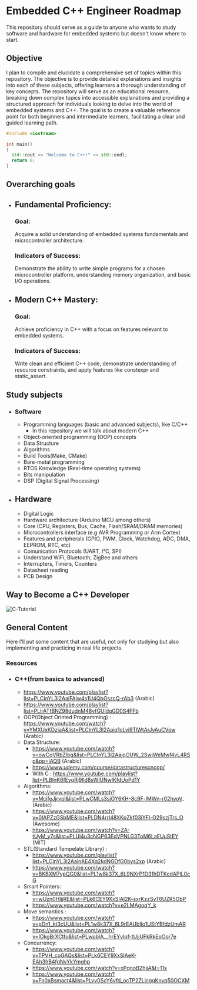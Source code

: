 # Embedded C++ Engineer Roadmap
This repository should serve as a guide to anyone who wants to study software and hardware for embedded systems but doesn't know where to start.

## Objective
I plan to compile and elucidate a comprehensive set of topics within this repository. The objective is to provide detailed explanations and insights into each of these subjects, offering learners a thorough understanding of key concepts. The repository will serve as an educational resource, breaking down complex topics into accessible explanations and providing a structured approach for individuals looking to delve into the world of embedded systems and C++. The goal is to create a valuable reference point for both beginners and intermediate learners, facilitating a clear and guided learning path.

```C++
#include <iostream>

int main()
{
  std::cout << "Welcome to C++!" << std::endl;
  return 0;
}
```

## Overarching goals 
- ## Fundamental Proficiency:
  ### Goal: 
  Acquire a solid understanding of embedded systems fundamentals and microcontroller architecture.
  ### Indicators of Success: 
  Demonstrate the ability to write simple programs for a chosen microcontroller platform, understanding memory organization, and basic I/O operations.
- ## Modern C++ Mastery:
  ### Goal:
  Achieve proficiency in C++ with a focus on features relevant to embedded systems.
  ### Indicators of Success:
  Write clean and efficient C++ code, demonstrate understanding of resource constraints, and apply features like constexpr and static_assert.

## Study subjects
  - ### Software
    - Programming languages (basic and advanced subjects), like C/C++
        - In this repository we will talk about modern C++
    - Object-oriented programming (OOP) concepts
    - Data Structure
    - Algorithms
    - Build Tools(Make, CMake)
    - Bare-metal programming
    - RTOS Knowledge (Real-time operating systems)
    - Bits manipulation
    - DSP (Digital Signal Processing)
  - ## Hardware
    - Digital Logic
    - Hardware architecture (Arduino MCU among others)
    - Core (CPU, Registers, Bus, Cache, Flash/SRAM/DRAM memories)
    - Microcontrollers interface (e.g AVR Programming or Arm Cortex)
    - Features and peripherals (GPIO, PWM, Clock, Watchdog, ADC, DMA, EEPROM, RTC, etc)
    - Comunication Protocols (UART, I²C, SPI)
    - Understand WiFi, Bluetooth, ZigBee and others
    - Interrupters, Timers, Counters
    - Datasheet reading
    - PCB Design


## Way to Become a C++ Developer
![C-Tutorial](https://github.com/OMARABDOMOBA/E_Diploma/assets/150018810/6cc283b7-33fa-4977-b12e-3f0d8a9798a1)
## General Content
Here I'll put some content that are useful, not only for studying but also implementing and practicing in real life projects.
### Resources
- ### C++(from basics to advanced)
  - https://www.youtube.com/playlist?list=PLCInYL3l2AajFAiw4s1U4QbGszcQ-rAb3 (Arabic)
  - https://www.youtube.com/playlist?list=PLlrATfBNZ98dudnM48yfGUldqGD0S4FFb
  - OOP(Object Orinted Programming) : https://www.youtube.com/watch?v=YMXUxKDziaA&list=PLCInYL3l2Aaiq1oLvi9TlWtArJyAuCVow (Arabic)
  - Data Structure:
    - https://www.youtube.com/watch?v=owCqVRbZlbg&list=PLCInYL3l2AajqOUW_2SwjWeMwf4vL4RSp&pp=iAQB (Arabic)
    - https://www.udemy.com/course/datastructurescncpp/
    - With C : https://www.youtube.com/playlist?list=PLBlnK6fEyqRj9lld8sWIUNwlKfdUoPd1Y
  - Algorithms:
    - https://www.youtube.com/watch?v=McifeJjrvpI&list=PLwCMLs3sjOY6KH-8c9F-lMWn-r02hyoV_ (Arabic)
    - https://www.youtube.com/watch?v=0IAPZzGSbME&list=PLDN4rrl48XKpZkf03iYFl-O29szjTrs_O (Awesome)
    - https://www.youtube.com/watch?v=ZA-tUyM_y7s&list=PLUl4u3cNGP63EdVPNLG3ToM6LaEUuStEY (MIT)
  - STL(Standard Tempelate Library) :
    - https://www.youtube.com/playlist?list=PLCInYL3l2AainAE4Xq2kdNGDfG0bys2xp (Arabic)
    - https://www.youtube.com/watch?v=BKBXM7ypQG0&list=PL1w8k37X_6L9NXrP1D31hDTKcdAPIL0cG
  - Smart Pointers:
    - https://www.youtube.com/watch?v=wUzn0HljjRE&list=PLk6CEY9XxSIAI2K-sxrKzzSyT6UZR5ObP
    - https://www.youtube.com/watch?v=e2LMAgoqY_k
  - Move semantics :
    - https://www.youtube.com/watch?v=pDn1_kt3cUU&list=PL1w8k37X_6L9rEAUbIlo1UStYBfdzUmAR
    - https://www.youtube.com/watch?v=IOkgBrXCtfo&list=PLwpblA__hrEYvlpf-tUjjUFkRkEpOor7e
  - Concurrency:
    - https://www.youtube.com/watch?v=TPVH_coGAQs&list=PLk6CEY9XxSIAeK-EAh3hB4fgNvYkYmghp
    - https://www.youtube.com/watch?v=xPqnoB2hjjA&t=11s
    - https://www.youtube.com/watch?v=Fn0xBsmact4&list=PLvv0ScY6vfd_ocTP2ZLicgqKnvq50OCXM
